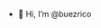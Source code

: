 - 👋 Hi, I’m @buezrico


<!-- - 👀 I’m interested in ...
- 🌱 I’m currently learning ...
- 💞️ I’m looking to collaborate on ...
- 📫 How to reach me ... -->

<!---
buezrico/buezrico is a ✨ special ✨ repository because its `README.md` (this file) appears on your GitHub profile.
You can click the Preview link to take a look at your changes.
--->
